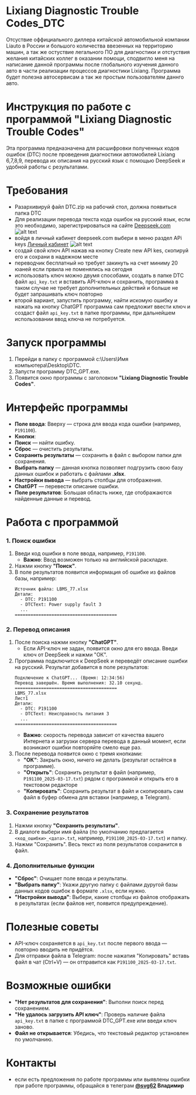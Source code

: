 # Lixiang Diagnostic Trouble Codes_DTC
Отсуствие оффициального диллера китайской автомобильной компании Liauto в России и большого количества ввезенных на территорию машин, а так же остуствие легального ПО для диагностики и отстуствия желания китайских коллег в оказании помощи, сподвигло меня на написание данной программы после глобального изучения данного авто в части реализации процессов диагностики Lixiang. Программа будет полезна автосервисам а так же простым пользователям даннго авто.
# Инструкция по работе с программой "Lixiang Diagnostic Trouble Codes"

Эта программа предназначена для расшифровки полученных кодов ошибок (DTC) после проведения диагностики автомобилей Lixiang 6,7,8,9, перевода их описания на русский язык с помощью DeepSeek и удобной работы с результатами.

# Требования

- Разархивируй файл DTC.zip на рабочий стол, должна появиться папка DTC
- Для реализации перевода текста кода ошибок на русский язык, если это необходимо, зарегистрироваться на сайте [Deepseek.com](https://platform.deepseek.com/sign_in) ![alt text](image.png)
- войдя в личный кабинет deepseek.com выбери в меню раздел APi keys [Личный кабинет](https://platform.deepseek.com/api_keys) ![alt text](image-2.png)
- создай свой ключ АPI нажав на кнопку Create new API kes, скопируй его и сохрани в надежном месте
- переводчик бесплатный но требует закинуть на счет миниму 20 юаней если првила не поменялись на сегодня
- использовать ключ можно двумя способами, создать в папке DTC файл `api_key.txt` и вставить API-ключ и сохранить, программа в таком случае не требует дополнительных действий и больше не будет запрашивать ключ повторно
- второй вариант, запустить программу, найти искомую ошибку и нажать на кнопку ChatGPT программа сам предложит ввести ключ и создаст файл `api_key.txt` в папке программы, при дальнейшем использовании ввод ключа не потребуется.

# Запуск программы

1. Перейди в папку с программой c:\Users\Имя компьютера\Desktop\DTC.
2. Запусти программу DTC_GPT.exe.
3. Появится окно программы с заголовком **"Lixiang Diagnostic Trouble Codes"**.

# Интерфейс программы

- **Поле ввода**: Вверху — строка для ввода кода ошибки (например, `P191100`).
- **Кнопки**:
- **Поиск** — найти ошибку.
- **Сброс** — очистить результаты.
- **Сохранить результаты** — сохранить в файл c выбором папки для сохранения.
- **Выбрать папку** — данная кнопка позволяет подгрузить свою базу данных ошибок и работать с файлами **.xlsx**.
- **Настройки вывода** — выбрать столбцы для отображения.
- **ChatGPT** — перевести описание ошибки.
- **Поле результатов**: Большая область ниже, где отображаются найденные данные и перевод.

# Работа с программой

### 1. Поиск ошибки

1. Введи код ошибки в поле ввода, например, `P191100`.
   - **Важно**: Ввод возможен только на английской раскладке.
2. Нажми кнопку **"Поиск"**.
3. В поле результатов появится информация об ошибке из файлов базы, например:
   ```
   Источник файла: LBMS_77.xlsx
   Детали:
     - DTC: P191100
     - DTCText: Power supply fault 3
     ...
   =======================================
   ```

### 2. Перевод описания

1. После поиска нажми кнопку **"ChatGPT"**.
   - Если API-ключ не задан, появится окно для его ввода. Введи ключ от DeepSeek и нажми "ОК".
2. Программа подключится к DeepSeek и переведёт описание ошибки на русский. Результат добавится в поле результатов:
   ```
   Подключение к ChatGPT... (Время: 12:34:56)
   Перевод завершён. Время выполнения: 32.10 секунд.
   =======================================
   LBMS_77.xlsx
   Лист1
   Детали:
     - DTC: P191100
     - DTCText: Неисправность питания 3
     ...
   =======================================
   ```
   - **Важно**: скорость перевода зависит от качества вашего Интернета и загрузки сервера перевода в данный момент, если возникают ошибки повторяйте смело еще раз.
3. После перевода появится окно с тремя кнопками:
   - **"ОК"**: Закрыть окно, ничего не делать (результат остаётся в программе).
   - **"Открыть"**: Сохранить результат в файл (например, `P191100_2025-03-17.txt`) рядом с программой и открыть его в текстовом редакторе
   - **"Копировать"**: Сохранить результат в файл и скопировать сам файл в буфер обмена для вставки (например, в Telegram).

### 3. Сохранение результатов

1. Нажми кнопку **"Сохранить результаты"**.
2. В диалоге выбери имя файла (по умолчанию предлагается `<код_ошибки>_<дата>.txt`, например, `P191100_2025-03-17.txt`) и папку.
3. Нажми "Сохранить". Весь текст из поля результатов сохранится в файл.

### 4. Дополнительные функции

- **"Сброс"**: Очищает поле ввода и результаты.
- **"Выбрать папку"**: Укажи другую папку с файлами дуругой базы данных кодов ошибок в формате `.xlsx`, если нужно.
- **"Настройки вывода"**: Выбери, какие столбцы из файлов отображать в результатах (если файлов нет, появится предупреждение).

# Полезные советы

- API-ключ сохраняется в `api_key.txt` после первого ввода — повторно вводить не придётся.
- Для отправки файла в Telegram: после нажатия "Копировать" вставь файл в чат (Ctrl+V) — он отправится как `P191100_2025-03-17.txt`.

# Возможные ошибки

- **"Нет результатов для сохранения"**: Выполни поиск перед сохранением.
- **"Не удалось загрузить API ключ"**: Проверь наличие файла `api_key.txt` в папке с программой DTC_GPT.exe или введи ключ заново.
- **Файл не открывается**: Убедись, что текстовый редактор установлен по умолчанию.

# Контакты

- если есть предложения по работе программы или выявлены ошибки при работе программы, обращайся в телеграм **[@svg62](https://t.me/svg62) Владимир**

